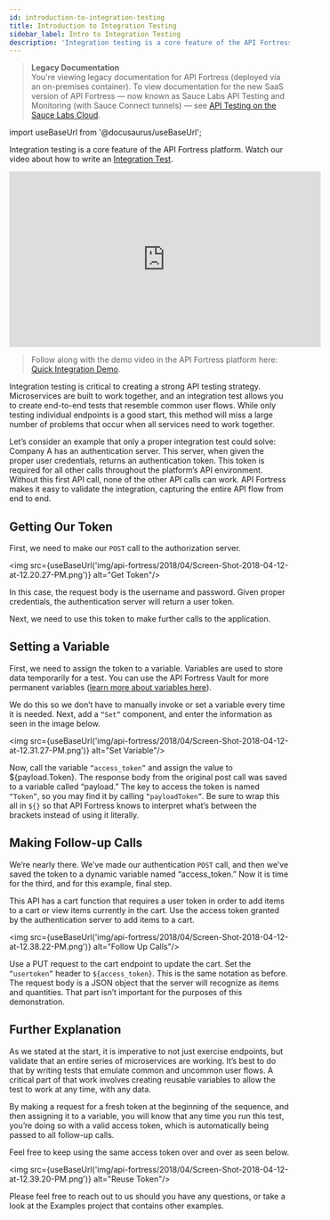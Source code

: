 ```yaml
---
id: introduction-to-integration-testing
title: Introduction to Integration Testing
sidebar_label: Intro to Integration Testing
description: 'Integration testing is a core feature of the API Fortress platform. Watch our video about how to write an Integration Test. Follow along with the demo video in the API Fortress platform here: Quick Integration Demo. Integration testing is critical to creating a strong API testing strategy. Microservices are built to work together.'
---
```


<head>
  <meta name="robots" content="noindex" />
</head>

> **Legacy Documentation**<br/>You're viewing legacy documentation for API Fortress (deployed via an on-premises container). To view documentation for the new SaaS version of API Fortress &#8212; now known as Sauce Labs API Testing and Monitoring (with Sauce Connect tunnels) &#8212; see [API Testing on the Sauce Labs Cloud](/api-testing/).

import useBaseUrl from '@docusaurus/useBaseUrl';

Integration testing is a core feature of the API Fortress platform. Watch our video about how to write an [Integration Test](https://www.youtube.com/watch?v=eQ8WFGFHq4I&feature=youtu.be).

<iframe width="560" height="315" src="https://www.youtube.com/embed/eQ8WFGFHq4I" title="YouTube video player" frameborder="0" allow="accelerometer; autoplay; clipboard-write; encrypted-media; gyroscope; picture-in-picture" allowfullscreen></iframe>

> Follow along with the demo video in the API Fortress platform here: [Quick Integration Demo](https://mastiff.apifortress.com/app/web/composer/wiz?pid=238&wizardId=5ad4b72fbbb0fb20d15023ca).

Integration testing is critical to creating a strong API testing strategy. Microservices are built to work together, and an integration test allows you to create end-to-end tests that resemble common user flows. While only testing individual endpoints is a good start, this method will miss a large number of problems that occur when all services need to work together.

Let’s consider an example that only a proper integration test could solve: Company A has an authentication server. This server, when given the proper user credentials, returns an authentication token. This token is required for all other calls throughout the platform’s API environment. Without this first API call, none of the other API calls can work. API Fortress makes it easy to validate the integration, capturing the entire API flow from end to end.

## Getting Our Token

First, we need to make our `POST` call to the authorization server.

<img src={useBaseUrl('img/api-fortress/2018/04/Screen-Shot-2018-04-12-at-12.20.27-PM.png')} alt="Get Token"/>

In this case, the request body is the username and password. Given proper credentials, the authentication server will return a user token.

Next, we need to use this token to make further calls to the application.

## Setting a Variable

First, we need to assign the token to a variable. Variables are used to store data temporarily for a test. You can use the API Fortress Vault for more permanent variables ([learn more about variables here](/api-testing/on-prem/quick-start/the-vault#variable-section)).

We do this so we don’t have to manually invoke or set a variable every time it is needed. Next, add a `“Set”` component, and enter the information as seen in the image below.

<img src={useBaseUrl('img/api-fortress/2018/04/Screen-Shot-2018-04-12-at-12.31.27-PM.png')} alt="Set Variable"/>

Now, call the variable `“access_token”` and assign the value to $\{payload.Token}. The response body from the original post call was saved to a variable called “payload.” The key to access the token is named `“Token”`, so you may find it by calling `“payloadToken”`. Be sure to wrap this all in `${}` so that API Fortress knows to interpret what’s between the brackets instead of using it literally.

## Making Follow-up Calls

We’re nearly there. We’ve made our authentication `POST` call, and then we’ve saved the token to a dynamic variable named “access_token.” Now it is time for the third, and for this example, final step.

This API has a cart function that requires a user token in order to add items to a cart or view items currently in the cart. Use the access token granted by the authentication server to add items to a cart.

<img src={useBaseUrl('img/api-fortress/2018/04/Screen-Shot-2018-04-12-at-12.38.22-PM.png')} alt="Follow Up Calls"/>

Use a PUT request to the cart endpoint to update the cart. Set the `“usertoken”` header to `${access_token}`. This is the same notation as before. The request body is a JSON object that the server will recognize as items and quantities. That part isn’t important for the purposes of this demonstration.

## Further Explanation

As we stated at the start, it is imperative to not just exercise endpoints, but validate that an entire series of microservices are working. It’s best to do that by writing tests that emulate common and uncommon user flows. A critical part of that work involves creating reusable variables to allow the test to work at any time, with any data.

By making a request for a fresh token at the beginning of the sequence, and then assigning it to a variable, you will know that any time you run this test, you’re doing so with a valid access token, which is automatically being passed to all follow-up calls.

Feel free to keep using the same access token over and over as seen below.

<img src={useBaseUrl('img/api-fortress/2018/04/Screen-Shot-2018-04-12-at-12.39.20-PM.png')} alt="Reuse Token"/>

Please feel free to reach out to us should you have any questions, or take a look at the Examples project that contains other examples.
